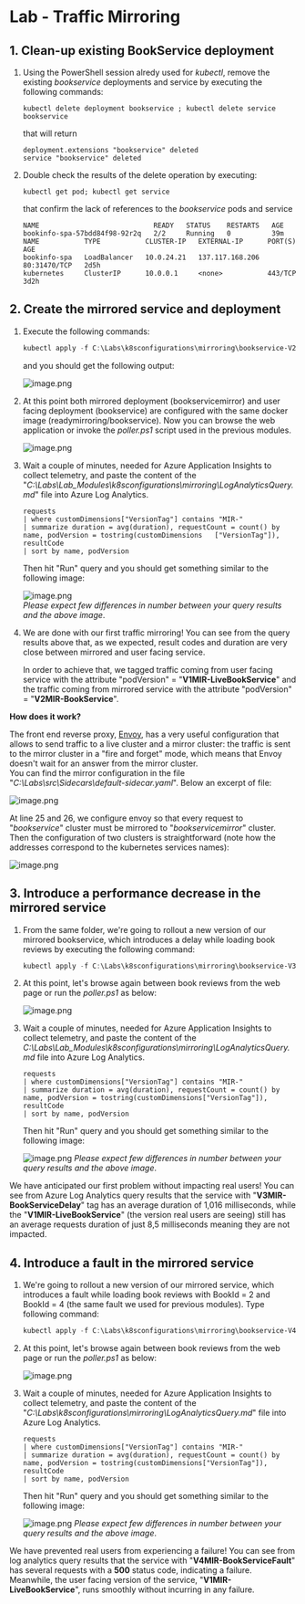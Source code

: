 # Lab - Traffic Mirroring

## 1. Clean-up existing BookService deployment

1. Using the PowerShell session alredy used for _kubectl_, remove the existing _bookservice_ deployments and service by executing the following commands:

    ```plain
    kubectl delete deployment bookservice ; kubectl delete service bookservice
    ```

    that will return

    ```plain
    deployment.extensions "bookservice" deleted
    service "bookservice" deleted
    ```

2. Double check the results of the delete operation by executing:

    ```dos
    kubectl get pod; kubectl get service
    ```

    that confirm the lack of references to the _bookservice_ pods and service

    ```plain
    NAME                            READY   STATUS    RESTARTS   AGE
    bookinfo-spa-57bdd84f98-92r2q   2/2     Running   0          39m
    NAME           TYPE           CLUSTER-IP   EXTERNAL-IP      PORT(S)        AGE
    bookinfo-spa   LoadBalancer   10.0.24.21   137.117.168.206  80:31470/TCP   2d5h
    kubernetes     ClusterIP      10.0.0.1     <none>           443/TCP        3d2h
    ```

## 2. Create the mirrored service and deployment

1. Execute the following commands:

    ```powershell
    kubectl apply -f C:\Labs\k8sconfigurations\mirroring\bookservice-V2-mirroring.yaml ; kubectl get services; kubectl get deployments
    ```

   and you should get the following output:  

   ![image.png](https://github.com/felucian/Ready-AI-APP-ST304/blob/master-private/Lab_Modules/04_TrafficMirroring/imgs/image-a8e9d79a-18bd-44ac-9cb0-f0ac028221a6.png?raw=true)

2. At this point both mirrored deployment (bookservicemirror) and user facing deployment (bookservice) are configured with the same docker image (readymirroring/bookservice). Now you can browse the web application or invoke the _poller.ps1_ script used in the previous modules.

   ![image.png](https://github.com/felucian/Ready-AI-APP-ST304/blob/master-private/Lab_Modules/04_TrafficMirroring/imgs/image-acc4a3b4-a429-4243-b5e0-3cb1c07850f8.png?raw=true)

3. Wait a couple of minutes, needed for Azure Application Insights to collect telemetry, and paste the content of the "_C:\Labs\Lab_Modules\k8sconfigurations\mirroring\LogAnalyticsQuery.md_" file into Azure Log Analytics.

   ```plain
   requests
   | where customDimensions["VersionTag"] contains "MIR-"
   | summarize duration = avg(duration), requestCount = count() by name, podVersion = tostring(customDimensions   ["VersionTag"]), resultCode
   | sort by name, podVersion
   ```

   Then hit "Run" query and you should get something similar to the following image:  

   ![image.png](https://github.com/felucian/Ready-AI-APP-ST304/blob/master-private/Lab_Modules/04_TrafficMirroring/imgs/image-d02fbdc2-5510-4204-9809-706954155ed9.png?raw=true)  
   _Please expect few differences in number between your query results and the above image_.

4. We are done with our first traffic mirroring! You can see from the query results above that, as we expected, result codes and duration are very close between mirrored and user facing service.

   In order to achieve that, we tagged traffic coming from user facing service with the attribute "podVersion" = "**V1MIR-LiveBookService**" and the traffic coming from mirrored service with the attribute "podVersion" = "**V2MIR-BookService**".

**How does it work?**

The front end reverse proxy, [Envoy](https://www.envoyproxy.io/), has a very useful configuration that allows to send traffic to a live cluster and a mirror cluster: the traffic is sent to the mirror cluster in a "fire and forget" mode, which means that Envoy doesn't wait for an answer from the mirror cluster.  
You can find the mirror configuration in the file "_C:\Labs\src\Sidecars\default-sidecar.yaml_". Below an excerpt of file:

![image.png](https://github.com/felucian/Ready-AI-APP-ST304/blob/master-private/Lab_Modules/04_TrafficMirroring/imgs/image-0f5fe834-0adc-4018-8aeb-ab2296b303f1.png?raw=true)

At line 25 and 26, we configure envoy so that every request to "_bookservice_" cluster must be mirrored to "_bookservicemirror_" cluster.  
Then the configuration of two clusters is straightforward (note how the addresses correspond to the kubernetes services names):

![image.png](https://github.com/felucian/Ready-AI-APP-ST304/blob/master-private/Lab_Modules/04_TrafficMirroring/imgs/image-1c22b56b-c325-4fe4-a34b-5db9f2e54e74.png?raw=true)

## 3. Introduce a performance decrease in the mirrored service

1. From the same folder, we're going to rollout a new version of our mirrored bookservice, which introduces a delay while loading book reviews by executing the following command:  

   ```powershell
   kubectl apply -f C:\Labs\k8sconfigurations\mirroring\bookservice-V3-delays.yaml
   ```

2. At this point, let's browse again between book reviews from the web page or run the _poller.ps1_ as below:  

   ![image.png](https://github.com/felucian/Ready-AI-APP-ST304/blob/master-private/Lab_Modules/04_TrafficMirroring/imgs/image-acc4a3b4-a429-4243-b5e0-3cb1c07850f8.png?raw=true)

3. Wait a couple of minutes, needed for Azure Application Insights to collect telemetry, and paste the content of the _C:\Labs\Lab_Modules\k8sconfigurations\mirroring\LogAnalyticsQuery.md_ file into Azure Log Analytics.

   ```plain
   requests
   | where customDimensions["VersionTag"] contains "MIR-"
   | summarize duration = avg(duration), requestCount = count() by name, podVersion = tostring(customDimensions["VersionTag"]), resultCode
   | sort by name, podVersion
   ```

   Then hit "Run" query and you should get something similar to the following image:

   ![image.png](https://github.com/felucian/Ready-AI-APP-ST304/blob/master-private/Lab_Modules/04_TrafficMirroring/imgs/image-b8616c82-b892-44a2-86ba-9df3e048b002.png?raw=true)
   _Please expect few differences in number between your query results and the above image_.

We have anticipated our first problem without impacting real users! You can see from Azure Log Analytics query results that the service with "**V3MIR-BookServiceDelay**" tag has an average duration of 1,016 milliseconds, while the "**V1MIR-LiveBookService**" (the version real users are seeing) still has an average requests duration of just 8,5 milliseconds meaning they are not impacted.

## 4. Introduce a fault in the mirrored service

1. We're going to rollout a new version of our mirrored service, which introduces a fault while loading book reviews with BookId = 2 and BookId = 4 (the same fault we used for previous modules). Type following command:  

   ```powershell
   kubectl apply -f C:\Labs\k8sconfigurations\mirroring\bookservice-V4-fault.yaml
   ```

2. At this point, let's browse again between book reviews from the web page or run the _poller.ps1_ as below:  

   ![image.png](https://github.com/felucian/Ready-AI-APP-ST304/blob/master-private/Lab_Modules/04_TrafficMirroring/imgs/image-acc4a3b4-a429-4243-b5e0-3cb1c07850f8.png?raw=true)

3. Wait a couple of minutes, needed for Azure Application Insights to collect telemetry, and paste the content of the "_C:\Labs\k8sconfigurations\mirroring\LogAnalyticsQuery.md_" file into Azure Log Analytics.

   ```plain
   requests
   | where customDimensions["VersionTag"] contains "MIR-"
   | summarize duration = avg(duration), requestCount = count() by name, podVersion = tostring(customDimensions["VersionTag"]), resultCode
   | sort by name, podVersion
   ```

   Then hit "Run" query and you should get something similar to the following image:

   ![image.png](https://github.com/felucian/Ready-AI-APP-ST304/blob/master-private/Lab_Modules/04_TrafficMirroring/imgs/image-abf28799-a7e3-4031-b31d-fe60ef532bb8.png?raw=true)
   _Please expect few differences in number between your query results and the above image_.

We have prevented real users from experiencing a failure! You can see from log analytics query results that the service with "**V4MIR-BookServiceFault**" has several requests with a **500** status code, indicating a failure. Meanwhile, the user facing version of the service, "**V1MIR-LiveBookService**", runs smoothly without incurring in any failure.